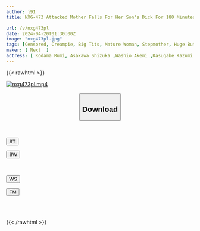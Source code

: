 ```yaml
---
author: j91
title: NXG-473 Attacked Mother Falls For Her Son's Dick For 180 Minutes

url: /v/nxg473pl
date: 2024-04-20T01:30:00Z
image: "nxg473pl.jpg"
tags: [Censored, Creampie, Big Tits, Mature Woman, Stepmother, Huge Butt	]
maker: [ Next  ]
actress: [ Kodama Rumi, Asakawa Shizuka ,Washio Akemi ,Kasugabe Kazumi ,Hamana Suzuno ]
---
```



{{< rawhtml >}}

<div class="video" data-videoid="eAzBQP6x62Uwqd">
    <a href="javascript:;">
        <img src="/v/nxg473pl/nxg473pl.jpg" width="WIDTH" height="HEIGHT" alt="nxg473pl.mp4" loading="lazy">
    </a>
</div>

<script type="text/javascript" src="https://j91.asia/asset/on-demand-st.js"></script>

<br>
  <link rel="stylesheet" href="https://j91.asia/asset/bs5.css">
  
  <center>
  <button class="btn btn-primary" type="button" data-bs-toggle="collapse" data-bs-target=".multi-collapse" aria-expanded="false" aria-controls="multiCollapseExample1 multiCollapseExample2"><h2>Download</h2></button></center>
</p>
<div class="row">
  <div class="col">
    <div class="collapse multi-collapse" id="multiCollapseExample1">
      <div class="card card-body">
	      	      <br>
<div class="buttons">  
<p><a href="https://streamtape.to/v/eAzBQP6x62Uwqd" target="_blank"><button class="btn-hover color-3"><i class="fa fa-download"></i> ST</button></a></p>
<p><a href="https://asnwish.com/8ei6stf3v1nf" target="_blank"><button class="btn-hover color-2"><i class="fa fa-download"></i> SW</button></a></p></div>
    </div>
  </div>
</div>
  <div class="col">
    <div class="collapse multi-collapse" id="multiCollapseExample2">
      <div class="card card-body">
	      <br>
<div class="buttons">
<p><a href="https://wolfstream.tv/j7bj8ix551eg"><button class="btn-hover color-9"><i class="fa fa-download"></i> WS</button></a></p>
<p><a href="https://filemoon.sx/d/mg0rfvm5184t"><button class="btn-hover color-8"><i class="fa fa-download"></i> FM</button></a></p></div>
<br><br>
      </div>
    </div>
  </div>
</div>

{{< /rawhtml >}}